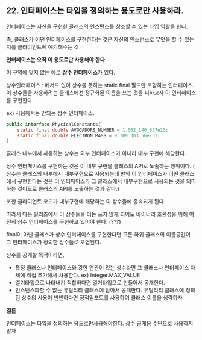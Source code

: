 ## 22. 인터페이스는 타입을 정의하는 용도로만 사용하라.

인터페이스는 자신을 구현한 클래스의 인스턴스를 참조할 수 있는 타입 역할을 한다.

즉, 클래스가 어떤 인터페이스를 구현한다는 것은 자신의 인스턴스로 무엇을 할 수 있는지를 클라이언트에 얘기해주는 것

**인터페이스는 오직 이 용도로만 사용해야 한다**

이 규약에 맞지 않는 예로 **상수 인터페이스**가 있다.

상수인터페이스 : 메서드 없이 상수를 뜻하는 static final 필드만 포함하는 인터페이스. 이 상수들을 사용하려는 클래스에선 정규화된 이름을 쓰는 것을 피하고자 이 인터페이스를 구현한다.

ex) 사용해서는 안되는 상수 인터페이스.

```java
public interface PhysicalConstants{
	static final double AVOGADORS_NUMBER = 1.002_140_857e23;
	static final double ELECTRON_MASS = 9.109_383_56e-31;
}
```

클래스 내부에서 사용하는 상수는 외부 인터페이스가 아니라 내부 구현에 해당한다.

상수 인터페이스를 구현하는 것은 이 내부 구현을 클래스의 API로 노출하는 행위이다.
( 상수는 클래스의 내부에서 내부구현으로 사용되는데 만약 이 인터페이스가 어떤 클래스에서 구현한다는 것은 이 인터페이스가 그 클래스에서 내부구현으로 사용되는 것을 의미하는 것이므로 클래스의 API를 노출하는 것과 같다.)

또한 클라이언트 코드가 내부구현에 해당하는 이 상수들에 종속되게 된다.

따라서 다음 릴리즈에서 이 상수들을 더는 쓰지 않게 되어도 바이너리 호환성을 위해 여전히 상수 인터페이스를 구현하고 있어야 한다. (???)

final이 아닌 클래스가 상수 인터페이스를 구현한다면 모든 하위 클래스의 이름공간이 그 인터페이스가 정의한 상수들로 오염된다.

상수를 공개할 목적이라면,

- 특정 클래스나 인터페이스와 강한 연관이 있는 상수라면 그 클래스나 인터페이스 자체에 직접 추가해서 사용한다. ex) Integer.MAX_VALUE
- 열겨타입으로 나타내기 적합하다면 열거타입으로 만들어서 공개한다.
- 인스턴스화할 수 없는 유틸리티 클래스에 담아서 공개한다.
  유틸리티 클래스에 정의된 상수의 사용이 빈번하다면 정적임포트를 사용하여 클래스 이름을 생략하자

**결론**

인터페이스는 타입을 정의하는 용도로만사용해야한다. 상수 공개용 수단으로 사용하지 말자